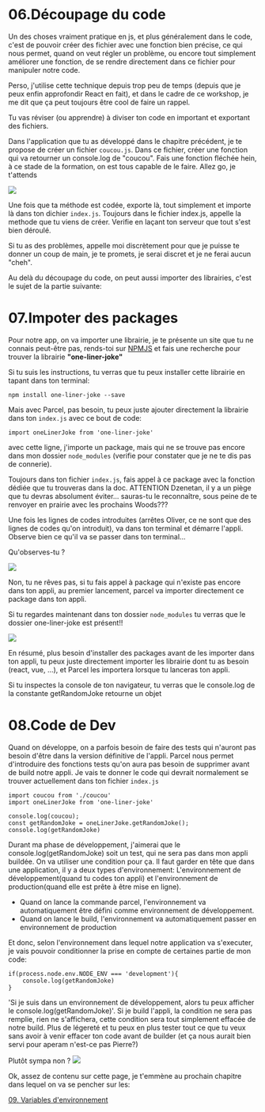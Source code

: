 <h1>06.Découpage du code</h1>

Un des choses vraiment pratique en js, et plus généralement dans le code, c'est de pouvoir créer des fichier avec une fonction bien précise, ce qui nous permet, quand on veut régler un problème, ou encore tout simplement améliorer une fonction, de se rendre directement dans ce fichier pour manipuler notre code.

Perso, j'utilise cette technique depuis trop peu de temps (depuis que je peux enfin approfondir React en fait), et dans le cadre de ce workshop, je me dit que ça peut toujours être cool de faire un rappel.

Tu vas réviser (ou apprendre) à diviser ton code en important et exportant des fichiers.

Dans l'application que tu as développé dans le chapitre précédent, je te propose de créer un fichier ```coucou.js```. Dans ce fichier, créer une fonction qui va retourner un console.log de "coucou".
Fais une fonction fléchée hein, à ce stade de la formation, on est tous capable de le faire. Allez go, je t'attends

<img src="https://media.giphy.com/media/26n6xBpxNXExDfuKc/giphy.gif" />

Une fois que ta méthode est codée, exporte là, tout simplement et importe là dans ton dichier ```index.js```. Toujours dans le fichier index.js, appelle la methode que tu viens de créer.
Verifie en laçant ton serveur que tout s'est bien déroulé.

Si tu as des problèmes, appelle moi discrètement pour que je puisse te donner un coup de main, je te promets, je serai discret et je ne ferai aucun "cheh".

Au delà du découpage du code, on peut aussi importer des librairies, c'est le sujet de la partie suivante:

<h1 id="package">07.Impoter des packages</h1>

Pour notre app, on va importer une librairie, je te présente un site que tu ne connais peut-être pas, rends-toi sur <a href="https://www.npmjs.com">NPMJS</a> et fais une recherche pour trouver la librairie <strong>"one-liner-joke"</strong>

Si tu suis les instructions, tu verras que tu peux installer cette librairie en tapant dans ton terminal:

```npm install one-liner-joke --save```

Mais avec Parcel, pas besoin, tu peux juste ajouter directement la librairie dans ton ```index.js``` avec ce bout de code:

```
import oneLinerJoke from 'one-liner-joke'
```
avec cette ligne, j'importe un package, mais qui ne se trouve pas encore dans mon dossier ```node_modules``` (verifie pour constater que je ne te dis pas de connerie).

Toujours dans ton fichier ```index.js```, fais appel à ce package avec la fonction dédiée que tu trouveras dans la doc.
ATTENTION Dzenetan, il y a un piège que tu devras absolument éviter... sauras-tu le reconnaître, sous peine de te renvoyer en prairie avec les prochains Woods???

Une fois les lignes de codes introduites (arrêtes Oliver, ce ne sont que des lignes de codes qu'on introduit), va dans ton terminal et démarre l'appli. Observe bien ce qu'il va se passer dans ton terminal...

Qu'observes-tu ?

<img src="https://github.com/GuyVil1/initiation-Parcel/blob/master/onelinerjoke.png?raw=true" />

Non, tu ne rêves pas, si tu fais appel à package qui n'existe pas encore dans ton appli, au premier lancement, parcel va importer directement ce package dans ton appli.

Si tu regardes maintenant dans ton dossier ```node_modules``` tu verras que le dossier one-liner-joke est présent!!

<img src="https://media.giphy.com/media/3o6wrt2oHzXKtGDBaU/giphy.gif" />

En résumé, plus besoin d'installer des packages avant de les importer dans ton appli, tu peux juste directement importer les librairie dont tu as besoin (react, vue, ...), et Parcel les importera lorsque tu lanceras ton appli.

Si tu inspectes la console de ton navigateur, tu verras que le console.log de la constante getRandomJoke retourne un objet

<h1 id="code">08.Code de Dev</h1> 

Quand on développe, on a parfois besoin de faire des tests qui n'auront pas besoin d'être dans la version définitive de l'appli. Parcel nous permet d'introduire des fonctions tests qu'on aura pas besoin de supprimer avant de build notre appli.
Je vais te donner le code qui devrait normalement se trouver actuellement dans ton fichier ```index.js```

```
import coucou from './coucou'
import oneLinerJoke from 'one-liner-joke'

console.log(coucou);
const getRandomJoke = oneLinerJoke.getRandomJoke();
console.log(getRandomJoke)
```

Durant ma phase de développement, j'aimerai que le console.log(getRandomJoke) soit un test, qui ne sera pas dans mon appli buildée.
On va utiliser une condition pour ça.
Il faut garder en tête que dans une application, il y a deux types d'environnement:
L'environnement de développement(quand tu codes ton appli) et l'environnement de production(quand elle est prête à être mise en ligne).
<ul>
  <li>Quand on lance la commande parcel, l'environnement va automatiquement être défini comme environnement de développement.</li>
  <li>Quand on lance le build, l'environnement va automatiquement passer en environnement de production</li>
</ul>

Et donc, selon l'environnement dans lequel notre application va s'executer, je vais pouvoir conditionner la prise en compte de certaines partie de mon code:

```
if(process.node.env.NODE_ENV === 'development'){
    console.log(getRandomJoke)
}
```

'Si je suis dans un environnement de développement, alors tu peux afficher le console.log(getRandomJoke)'.
Si je build l'appli, la condition ne sera pas remplie, rien ne s'affichera, cette condition sera tout simplement effacée de notre build. Plus de légereté et tu peux en plus tester tout ce que tu veux sans avoir à venir effacer ton code avant de builder (et ça nous aurait bien servi pour aperam n'est-ce pas Pierre?)

Plutôt sympa non ?
<img src="https://media.giphy.com/media/riGGdjoQNNAwE/giphy.gif" />


Ok, assez de contenu sur cette page, je t'emmène au prochain chapitre dans lequel on va se pencher sur les:

<a href="https://github.com/GuyVil1/initiation-Parcel/blob/master/09.variable-d-environnement.md">09. Variables d'environnement</a>
